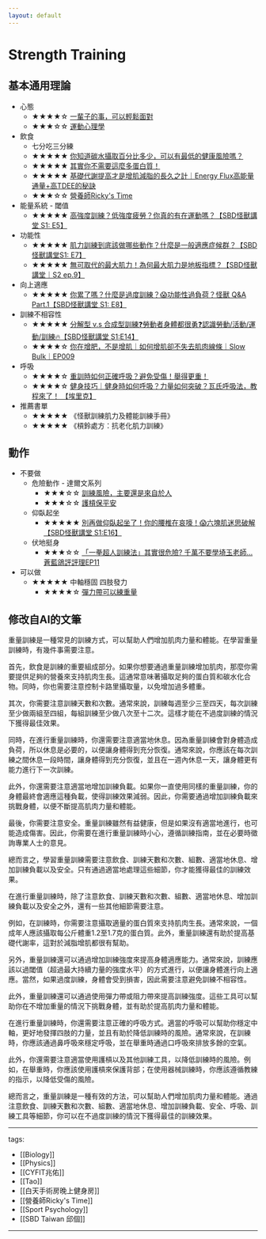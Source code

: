 ```yaml
---
layout: default
---
```


# Strength Training


## 基本通用理論
* 心態
  * ★★★★☆ [一輩子的事，可以輕鬆面對](https://www.youtube.com/watch?v=6aPiiplJd5k)
  * ★★★☆☆ [運動心理學](/Knowledge/Science/Psychology/Sport%20Psychology)
* 飲食
  * 七分吃三分練
  * ★★★★★ [你知道碳水攝取百分比多少，可以有最低的健康風險嗎？](https://youtu.be/xqAo_9ZIhOY)
  * ★★★★★ [其實你不需要這麼多蛋白質！](https://www.youtube.com/watch?v=6cyWwGoLLok)
  * ★★★★★ [基礎代謝提高才是增肌減脂的長久之計｜Energy Flux高能量通量+高TDEE的秘訣](https://youtu.be/_gkLh2KpwKo)
  * ★★★☆☆ [營養師Ricky's Time](https://www.youtube.com/@RickysTime/videos)
* 能量系統 - 閾值
  * ★★★★★ [高強度訓練？低強度疲勞？你真的有在運動嗎？【SBD怪獸講堂 S1: E5】 ](https://youtu.be/lLI5-pbbn3w)
* 功能性
  * ★★★★★ [肌力訓練到底該做哪些動作？什麼是一般適應症候群？【SBD怪獸講堂S1: E7】](https://youtu.be/Y3i2eZ25E9o)
  * ★★★★★ [無可取代的最大肌力！為何最大肌力是地板指標？【SBD怪獸講堂｜S2 ep.9】](https://youtu.be/fgfVk_GtPMA)
* 向上適應
  * ★★★★★ [你累了嗎？什麼是過度訓練？😱功能性過負荷？怪獸 Q&A Part.1【SBD怪獸講堂 S1: E8】](https://youtu.be/AyboJhRDQy8)
* 訓練不相容性
  * ★★★★★ [分解型 v.s 合成型訓練❓勞動者身體都很勇❓認識勞動/活動/運動/訓練🔥【SBD怪獸講堂 S1:E14】](https://youtu.be/Sn3tAPMRWHw)
  * ★★★★☆ [你在增肥，不是增肌｜如何增肌卻不失去肌肉線條｜Slow Bulk｜EP009](https://www.youtube.com/watch?v=SkUBFMTu6b4)
* 呼吸
  * ★★★★☆ [重訓時如何正確呼吸？避免受傷！舉得更重！](https://www.youtube.com/watch?v=-RqGaejME8o)
  * ★★★★☆ [健身技巧｜健身時如何呼吸？力量如何突破？瓦氏呼吸法，教程來了！ 【埃里克】](https://www.youtube.com/watch?v=5H-qRkogLl8)
* 推薦書單
  * ★★★★★ 《怪獸訓練肌力及體能訓練手冊》
  * ★★★★★ 《槓鈴處方：抗老化肌力訓練》

## 動作

* 不要做
  * 危險動作 - 達爾文系列
    * ★★★☆☆ [訓練風險，主要還是來自於人](https://youtu.be/3KxAO6zhEyQ)
    * ★★★☆☆ [護槓保平安](https://youtu.be/FNyGpBzzfyk)
  * 仰臥起坐
    * ★★★★★ [別再做仰臥起坐了！你的腰椎在哀嚎！😱六塊肌迷思破解【SBD怪獸講堂 S1:E16】](https://www.youtube.com/watch?v=aXJSPmzsGKc)
  * 伏地挺身
    * ★★★☆☆ [「一拳超人訓練法」其實很危險? 千萬不要學埼玉老師...蒼藍鴿評評理EP11](https://www.youtube.com/watch?v=V1Pp1GlCRB8)
* 可以做 
  * ★★★★★ 中軸穩固 四肢發力
    * ★★★★☆ [彈力帶可以練重量](https://quantumnecro.blogspot.com/2021/06/blog-post.html)


## 修改自AI的文筆
重量訓練是一種常見的訓練方式，可以幫助人們增加肌肉力量和體能。在學習重量訓練時，有幾件事需要注意。

首先，飲食是訓練的重要組成部分。如果你想要通過重量訓練增加肌肉，那麼你需要提供足夠的營養來支持肌肉生長。這通常意味著攝取足夠的蛋白質和碳水化合物。同時，你也需要注意控制卡路里攝取量，以免增加過多體重。

其次，你需要注意訓練天數和次數。通常來說，訓練每週至少三至四天，每次訓練至少做兩組至四組，每組訓練至少做八次至十二次。這樣才能在不過度訓練的情況下獲得最佳效果。

同時，在進行重量訓練時，你還需要注意適當地休息。因為重量訓練會對身體造成負荷，所以休息是必要的，以便讓身體得到充分恢復。通常來說，你應該在每次訓練之間休息一段時間，讓身體得到充分恢復，並且在一週內休息一天，讓身體更有能力進行下一次訓練。

此外，你還需要注意適當地增加訓練負載。如果你一直使用同樣的重量訓練，你的身體最終會適應這種負載，使得訓練效果減弱。因此，你需要通過增加訓練負載來挑戰身體，以便不斷提高肌肉力量和體能。

最後，你需要注意安全。重量訓練雖然有益健康，但是如果沒有適當地進行，也可能造成傷害。因此，你需要在進行重量訓練時小心，遵循訓練指南，並在必要時徵詢專業人士的意見。

總而言之，學習重量訓練需要注意飲食、訓練天數和次數、組數、適當地休息、增加訓練負載以及安全。只有通過適當地處理這些細節，你才能獲得最佳的訓練效果。

在進行重量訓練時，除了注意飲食、訓練天數和次數、組數、適當地休息、增加訓練負載以及安全之外，還有一些其他細節需要注意。

例如，在訓練時，你需要注意攝取適量的蛋白質來支持肌肉生長。通常來說，一個成年人應該攝取每公斤體重1.2至1.7克的蛋白質。此外，重量訓練還有助於提高基礎代謝率，這對於減脂增肌都很有幫助。

另外，重量訓練還可以通過增加訓練強度來提高身體適應能力。通常來說，訓練應該以過閾值（超過最大持續力量的強度水平）的方式進行，以便讓身體進行向上適應。當然，如果過度訓練，身體會受到損害，因此需要注意避免訓練不相容性。

此外，重量訓練還可以通過使用彈力帶或阻力帶來提高訓練強度。這些工具可以幫助你在不增加重量的情況下挑戰身體，並有助於提高肌肉力量和體能。

在進行重量訓練時，你還需要注意正確的呼吸方式。適當的呼吸可以幫助你穩定中軸，更好地發揮四肢的力量，並且有助於降低訓練時的風險。通常來說，在訓練時，你應該通過鼻呼吸來穩定呼吸，並在舉重時通過口呼吸來排放多餘的空氣。

此外，你還需要注意適當使用護槓以及其他訓練工具，以降低訓練時的風險。例如，在舉重時，你應該使用護槓來保護背部；在使用器械訓練時，你應該遵循教練的指示，以降低受傷的風險。

總而言之，重量訓練是一種有效的方法，可以幫助人們增加肌肉力量和體能。通過注意飲食、訓練天數和次數、組數、適當地休息、增加訓練負載、安全、呼吸、訓練工具等細節，你可以在不過度訓練的情況下獲得最佳的訓練效果。


---
tags:
  - [[Biology]]
  - [[Physics]]
  - [[CYFIT兆佑]]
  - [[Tao]]
  - [[白天手術房晚上健身房]]
  - [[營養師Ricky's Time]]
  - [[Sport Psychology]]
  - [[SBD Taiwan 邱個]]
  
---